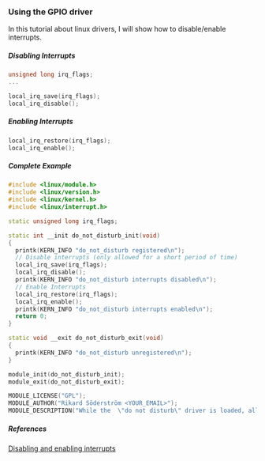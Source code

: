 ### Using the GPIO driver

In this tutorial about linux drivers, I will show how to disable/enable interrupts.

##### Disabling Interrupts

```C++
unsigned long irq_flags;
...

local_irq_save(irq_flags);
local_irq_disable();
```

##### Enabling Interrupts


```C++
local_irq_restore(irq_flags);
local_irq_enable();
```

##### Complete Example

```C++
#include <linux/module.h>
#include <linux/version.h>
#include <linux/kernel.h>
#include <linux/interrupt.h>

static unsigned long irq_flags;

static int __init do_not_disturb_init(void)
{
  printk(KERN_INFO "do_not_disturb registered\n");
  // Disable interrupts (only allowed for a short period of time)
  local_irq_save(irq_flags);
  local_irq_disable();
  printk(KERN_INFO "do_not_disturb interrupts disabled\n");
  // Enable Interrupts
  local_irq_restore(irq_flags);
  local_irq_enable();
  printk(KERN_INFO "do_not_disturb interrupts enabled\n");
  return 0;
}

static void __exit do_not_disturb_exit(void)
{
  printk(KERN_INFO "do_not_disturb unregistered\n");
}

module_init(do_not_disturb_init);
module_exit(do_not_disturb_exit);

MODULE_LICENSE("GPL");
MODULE_AUTHOR("Rikard Söderström <YOUR_EMAIL>");
MODULE_DESCRIPTION("While the  \"do not disturb\" driver is loaded, all interrupts are disabled.");
```

##### References
[Disabling and enabling interrupts](http://www.kernelfaq.com/2007/07/enabling-and-disabling-interrupts.html)
